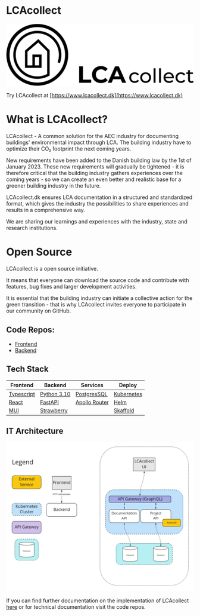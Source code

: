 # LCAcollect

![Logo](/logos/Logo_Horisontal_Low.png)

Try LCAcollect at [https://www.lcacollect.dk](https://www.lcacollect.dk)

# What is LCAcollect?

LCAcollect - A common solution for the AEC industry for documenting buildings' environmental impact through LCA.
The building industry have to optimize their CO₂ footprint the next coming years.

New requirements have been added to the Danish building law by the 1st of January 2023.
These new requirements will gradually be tightened - it is therefore critical that the building industry gathers experiences over the coming years -
so we can create an even better and realistic base for a greener building industry in the future.

LCAcollect.dk ensures LCA documentation in a structured and standardized format, which gives the industry the possibilities to share experiences and results in a comprehensive way.

We are sharing our learnings and experiences with the industry, state and research institutions.

# Open Source
LCAcollect is a open source initiative.

It means that everyone can download the source code and contribute with features, bug fixes and larger development activities.

It is essential that the building industry can initiate a collective action for the green transition - that is why LCAcollect invites everyone to participate in our community on GitHub.

## Code Repos:
- [Frontend](https://github.com/lcacollect/frontend)
- [Backend](https://github.com/lcacollect/backend)

## Tech Stack

| Frontend                                      | Backend                                  | Services                                                   | Deploy                               |
|-----------------------------------------------|------------------------------------------|------------------------------------------------------------|--------------------------------------|
| [Typescript](https://www.typescriptlang.org/) | [Python 3.10](https://www.python.org/)   | [PostgresSQL](https://www.postgresql.org/)                 | [Kubernetes](https://kubernetes.io/) |
| [React](https://reactjs.org/)                 | [FastAPI](https://fastapi.tiangolo.com/) | [Apollo Router](https://www.apollographql.com/docs/router) | [Helm](https://helm.sh/)             |
| [MUI](https://mui.com/)                       | [Strawberry](https://strawberry.rocks/)  |                                                            | [Skaffold](https://skaffold.dev/)    |

## IT Architecture

![IT Architecture](/profile/it-architecture.png)

If you can find further documentation on the implementation of LCAcollect [here](/wiki/README.md) or for technical documentation visit the code repos.